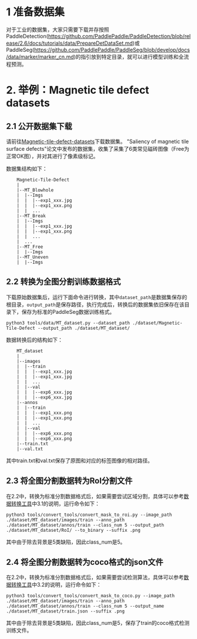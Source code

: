 # 1 准备数据集

对于工业的数据集，大家只需要下载并存按照PaddleDetection(https://github.com/PaddlePaddle/PaddleDetection/blob/release/2.6/docs/tutorials/data/PrepareDetDataSet.md)或PaddleSeg(https://github.com/PaddlePaddle/PaddleSeg/blob/develop/docs/data/marker/marker_cn.md)的指引放到特定目录，就可以进行模型训练和全流程预测。

# 2. 举例：Magnetic tile defect datasets

## 2.1 公开数据集下载

请前往[Magnetic-tile-defect-datasets](https://github.com/abin24/Magnetic-tile-defect-datasets.)下载数据集。 "Saliency of magnetic tile surface defects"论文中发布的数据集，收集了采集了6类常见磁砖图像（Free为正常OK图），并对其进行了像素级标记。

数据集结构如下：

```
    Magnetic-Tile-Defect
    |
    |--MT_Blowhole
    |  |--Imgs
    |  |  |--exp1_xxx.jpg
    |  |  |--exp1_xxx.png
    |  |  ...
    |--MT_Break
    |  |--Imgs
    |  |  |--exp1_xxx.jpg
    |  |  |--exp1_xxx.png
    |  |  ...
    |  ...
    |--MT_Free
    |  |--Imgs
    |--MT_Uneven
    |  |--Imgs
```

## 2.2 转换为全图分割训练数据格式

下载原始数据集后，运行下面命令进行转换，其中`dataset_path`是数据集保存的根目录，`output_path`是保存路径，执行完成后，转换后的数据集依旧保存在该目录下，保存为标准的PaddleSeg数据训练格式。

```shell
python3 tools/data/MT_dataset.py --dataset_path ./dataset/Magnetic-Tile-Defect --output_path ./dataset/MT_dataset/
```

数据转换后的结构如下：

```
    MT_dataset
    |
    |--images
    |  |--train
    |  |  |--exp1_xxx.jpg
    |  |  |--exp1_xxx.jpg
    |  |  ...
    |  |--val
    |  |  |--exp6_xxx.jpg
    |  |  |--exp6_xxx.jpg
    |--annos
    |  |--train
    |  |  |--exp1_xxx.png
    |  |  |--exp1_xxx.png
    |  |  ...
    |  |--val
    |  |  |--exp6_xxx.png
    |  |  |--exp6_xxx.png
    |--train.txt
    |--val.txt
```
其中train.txt和val.txt保存了原图和对应的标签图像的相对路径。

## 2.3 将全图分割数据转为RoI分割文件

在2.2中，转换为标准分割数据格式后，如果需要尝试区域分割，具体可以参考[数据转换工具](./conver_tools.md)中3.1的说明，运行命令如下：

```shell
python3 tools/convert_tools/convert_mask_to_roi.py --image_path ./dataset/MT_dataset/images/train --anno_path ./dataset/MT_dataset/annos/train --class_num 5 --output_path ./dataset/MT_dataset/RoI/ --to_binary --suffix .png
```
其中由于除去背景是5类缺陷，因此class_num是5。

## 2.4 将全图分割数据转为coco格式的json文件
在2.2中，转换为标准分割数据格式后，如果需要尝试检测算法，具体可以参考[数据转换工具](./conver_tools.md)中3.2的说明，运行命令如下：
```shell
python3 tools/convert_tools/convert_mask_to_coco.py --image_path ./dataset/MT_dataset/images/train --anno_path ./dataset/MT_dataset/annos/train --class_num 5 --output_name ./dataset/MT_dataset/train.json --suffix .png 
```
其中由于除去背景是5类缺陷，因此class_num是5，保存了train的coco格式检测训练文件。







